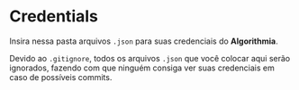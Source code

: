 # Credentials

Insira nessa pasta arquivos `.json` para suas credenciais do **Algorithmia**.

Devido ao `.gitignore`, todos os arquivos `.json` que você colocar aqui serão ignorados, fazendo com que ninguém consiga ver suas credenciais em caso de possíveis commits.